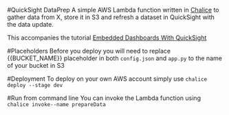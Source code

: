 #QuickSight DataPrep 
A simple AWS Lambda function written in [Chalice](https://github.com/aws/chalice) to gather data from X, store it in S3 and refresh a dataset in QuickSight with the data update. 

This accompanies the tutorial [Embedded Dashboards With QuickSight](#)  

#Placeholders
Before you deploy you will need to replace {{BUCKET_NAME}} placeholder in both `config.json` and `app.py` to the name of your bucket in S3


#Deployment 
To deploy on your own AWS account simply use 
```chalice deploy --stage dev```

#Run from command line 
You can invoke the Lambda function using 
``` chalice invoke--name prepareData```